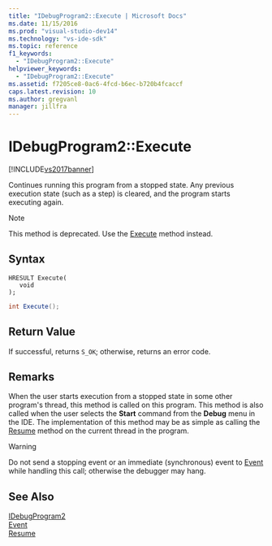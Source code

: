 ```yaml
---
title: "IDebugProgram2::Execute | Microsoft Docs"
ms.date: 11/15/2016
ms.prod: "visual-studio-dev14"
ms.technology: "vs-ide-sdk"
ms.topic: reference
f1_keywords: 
  - "IDebugProgram2::Execute"
helpviewer_keywords: 
  - "IDebugProgram2::Execute"
ms.assetid: f7205ce8-0ac6-4fcd-b6ec-b720b4fcaccf
caps.latest.revision: 10
ms.author: gregvanl
manager: jillfra
---
```

# IDebugProgram2::Execute
[!INCLUDE[vs2017banner](../../../includes/vs2017banner.md)]

Continues running this program from a stopped state. Any previous execution state (such as a step) is cleared, and the program starts executing again.  
  
> [!NOTE]
> This method is deprecated. Use the [Execute](../../../extensibility/debugger/reference/idebugprocess3-execute.md) method instead.  
  
## Syntax  
  
```cpp#  
HRESULT Execute(  
   void  
);  
```  
  
```csharp  
int Execute();  
```  
  
## Return Value  
 If successful, returns `S_OK`; otherwise, returns an error code.  
  
## Remarks  
 When the user starts execution from a stopped state in some other program's thread, this method is called on this program. This method is also called when the user selects the **Start** command from the **Debug** menu in the IDE. The implementation of this method may be as simple as calling the [Resume](../../../extensibility/debugger/reference/idebugthread2-resume.md) method on the current thread in the program.  
  
> [!WARNING]
> Do not send a stopping event or an immediate (synchronous) event to [Event](../../../extensibility/debugger/reference/idebugeventcallback2-event.md) while handling this call; otherwise the debugger may hang.  
  
## See Also  
 [IDebugProgram2](../../../extensibility/debugger/reference/idebugprogram2.md)   
 [Event](../../../extensibility/debugger/reference/idebugeventcallback2-event.md)   
 [Resume](../../../extensibility/debugger/reference/idebugthread2-resume.md)

